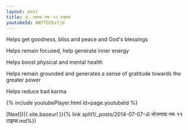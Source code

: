```yaml
---
layout: post
title: ॐ ास्वया नमः ११ टाइम्स
youtubeId: WWfTQIExfjU
---
```

 
 
Helps get goodness, bliss and peace and God's blessings
 
Helps remain focused, help generate inner energy 
 
Helps boost physical and mental health 
 
Helps remain grounded and generates a sense of gratitude towards the greater power 
 
Helps reduce bad karma
 
 
 
 


{% include youtubePlayer.html id=page.youtubeId %}
 
[Next]({{ site.baseurl }}{% link  split1/_posts/2014-07-07-ॐ भोजनाया नमः ११ टाइम्स.md%})
 
